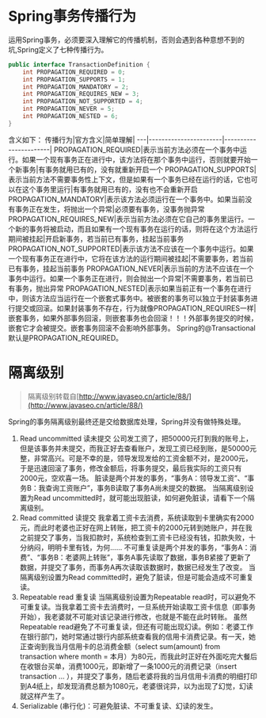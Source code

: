 # Spring事务传播行为
运用Spring事务，必须要深入理解它的传播机制，否则会遇到各种意想不到的坑,Spring定义了七种传播行为。
```java
public interface TransactionDefinition {
    int PROPAGATION_REQUIRED = 0;
    int PROPAGATION_SUPPORTS = 1;
    int PROPAGATION_MANDATORY = 2;
    int PROPAGATION_REQUIRES_NEW = 3;
    int PROPAGATION_NOT_SUPPORTED = 4;
    int PROPAGATION_NEVER = 5;
    int PROPAGATION_NESTED = 6;
}
```
含义如下：
传播行为|官方含义|简单理解|
---|-----------------------|-----------------------|
PROPAGATION_REQUIRED|表示当前方法必须在一个事务中运行。如果一个现有事务正在进行中，该方法将在那个事务中运行，否则就要开始一个新事务|有事务就用已有的，没有就重新开启一个
PROPAGATION_SUPPORTS|表示当前方法不需要事务性上下文，但是如果有一个事务已经在运行的话，它也可以在这个事务里运行|有事务就用已有的，没有也不会重新开启
PROPAGATION_MANDATORY|表示该方法必须运行在一个事务中。如果当前没有事务正在发生，将抛出一个异常|必须要有事务，没事务抛异常
PROPAGATION_REQUIRES_NEW|表示当前方法必须在它自己的事务里运行。一个新的事务将被启动，而且如果有一个现有事务在运行的话，则将在这个方法运行期间被挂起|开启新事务，若当前已有事务，挂起当前事务
PROPAGATION_NOT_SUPPORTED|表示该方法不应该在一个事务中运行。如果一个现有事务正在进行中，它将在该方法的运行期间被挂起|不需要事务，若当前已有事务，挂起当前事务
PROPAGATION_NEVER|表示当前的方法不应该在一个事务中运行。如果一个事务正在进行，则会抛出一个异常|不需要事务，若当前已有事务，抛出异常
PROPAGATION_NESTED|表示如果当前正有一个事务在进行中，则该方法应当运行在一个嵌套式事务中。被嵌套的事务可以独立于封装事务进行提交或回滚。如果封装事务不存在，行为就像PROPAGATION_REQUIRES一样|嵌套事务，如果外部事务回滚，则嵌套事务也会回滚！！！外部事务提交的时候，嵌套它才会被提交。嵌套事务回滚不会影响外部事务。
Spring的@Transactional默认是PROPAGATION_REQUIRED。
# 隔离级别
> 隔离级别转载自[http://www.javaseo.cn/article/88/](http://www.javaseo.cn/article/88/)

Spring的事务隔离级别最终还是交给数据库处理，Spring并没有做特殊处理。
1. Read uncommitted 读未提交
公司发工资了，把50000元打到我的账号上，但是该事务并未提交，而我正好去查看账户，发现工资已经到账，是50000元整，非常高兴。可是不幸的是，领导发现发给的工资金额不对，是2000元，于是迅速回滚了事务，修改金额后，将事务提交，最后我实际的工资只有2000元，空欢喜一场。
脏读是两个并发的事务，“事务A：领导发工资”、“事务B：我查询工资账户”，事务B读取了事务A尚未提交的数据。
当隔离级别设置为Read uncommitted时，就可能出现脏读，如何避免脏读，请看下一个隔离级别。
2. Read committed 读提交
我拿着工资卡去消费，系统读取到卡里确实有2000元，而此时老婆也正好在网上转账，把工资卡的2000元转到她账户，并在我之前提交了事务，当我扣款时，系统检查到工资卡已经没有钱，扣款失败，十分纳闷，明明卡里有钱，为何......
不可重复读是两个并发的事务，“事务A：消费”、“事务B：老婆网上转账”，事务A事先读取了数据，事务B紧接了更新了数据，并提交了事务，而事务A再次读取该数据时，数据已经发生了改变。
当隔离级别设置为Read committed时，避免了脏读，但是可能会造成不可重复读。
3. Repeatable read 重复读
当隔离级别设置为Repeatable read时，可以避免不可重复读。当我拿着工资卡去消费时，一旦系统开始读取工资卡信息（即事务开始），我老婆就不可能对该记录进行修改，也就是不能在此时转账。
虽然Repeatable read避免了不可重复读，但还有可能出现幻读。例如：老婆工作在银行部门，她时常通过银行内部系统查看我的信用卡消费记录。有一天，她正查询到我当月信用卡的总消费金额（select sum(amount) from transaction where month = 本月）为80元，而我此时正好在外面吃完大餐后在收银台买单，消费1000元，即新增了一条1000元的消费记录（insert transaction ... ），并提交了事务，随后老婆将我的当月信用卡消费的明细打印到A4纸上，却发现消费总额为1080元，老婆很诧异，以为出现了幻觉，幻读就这样产生了。
4. Serializable (串行化)：可避免脏读、不可重复读、幻读的发生。